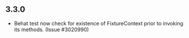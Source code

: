 ## 3.3.0
* Behat test now check for existence of FixtureContext prior to invoking its
  methods. (Issue #3020990)

